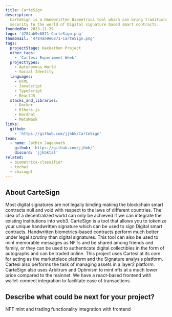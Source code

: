 ```yaml
---
title: CarteSign
description:
  CarteSign is a Handwritten Biometrics tool which can bring traditional
  security to the world of Digital signature based smart contracts.
foundedOn: 2023-11-29
logo: '4784ab9e6871-CarteSign.png'
thumbnail: '4784ab9e6871-CarteSign.png'
tags:
  projectStage: Hackathon Project
  other_tags:
    - 'Cartesi Experiment Week'
  projectTypes:
    - Autonomous World
    - Social Identity
  languages:
    - HTML
    - JavaScript
    - TypeScript
    - ReactJS
  stacks_and_libraries:
    - Docker
    - Ethers.js
    - Hardhat
    - MetaMask
links:
  github:
    - 'https://github.com/jjhbk/CarteSign'
team:
  - name: Jathin Jagannath
    github: 'https://github.com/jjhbk/'
    discord: 'jjhbktal'
related:
  - biometrics-classifier
  - techai
  - chaingpt
---
```


## About CarteSign

Most digital signatures are not legally binding making the blockchain smart
contracts null and void with respect to the laws of different countries. The
idea of a decentralized world can only be achieved if we can integrate the
existing institutions into web3. CarteSign is a tool that allows you to tokenize
your unique handwritten signature which can be used to sign Digital smart
contracts. Handwritten biometrics-based contracts perform much better under
legal scrutiny than digital signatures. This tool can also be used to mint
memorable messages as NFTs and be shared among friends and family, or they can
be used to authenticate digital collectibles in the form of autographs and can
be traded online. This project uses Cartesi at its core for acting as the
marketplace platform and the Signature analysis platform. Cartesi also performs
the task of managing assets in a layer2 platform. CarteSign also uses Arbitrum
and Optimism to mint nfts at a much lower price compared to the mainnet. We have
a react-based frontend with wallet-connect integration to facilitate ease of
transactions.

## Describe what could be next for your project?

NFT mint and trading functionality integration with frontend
